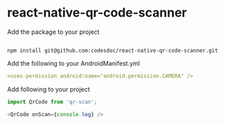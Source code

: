 # react-native-qr-code-scanner

Add the package to your project 

```shell

npm install git@github.com:codesdoc/react-native-qr-code-scanner.git
```

Add the following to your AndroidManifest.yml
```yaml
<uses-permission android:name="android.permission.CAMERA" />

```

Add following to your project


```javascript
import QrCode from 'qr-scan';

<QrCode onScan={console.log} />
```


